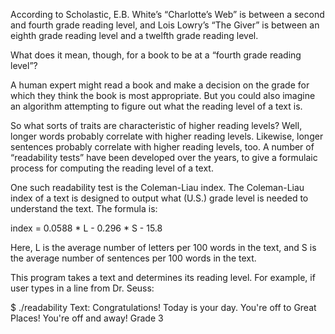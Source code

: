 According to Scholastic, E.B. White’s “Charlotte’s Web” is between a second and fourth grade reading level,
and Lois Lowry’s “The Giver” is between an eighth grade reading level and a twelfth grade reading level.

What does it mean, though, for a book to be at a “fourth grade reading level”?

A human expert might read a book and make a decision on the grade for which they think the book is most appropriate.
But you could also imagine an algorithm attempting to figure out what the reading level of a text is.

So what sorts of traits are characteristic of higher reading levels?
Well, longer words probably correlate with higher reading levels.
Likewise, longer sentences probably correlate with higher reading levels, too.
A number of “readability tests” have been developed over the years, to give a formulaic process for computing the reading level of a text.

One such readability test is the Coleman-Liau index.
The Coleman-Liau index of a text is designed to output what (U.S.) grade level is needed to understand the text.
The formula is:

index = 0.0588 * L - 0.296 * S - 15.8

Here, L is the average number of letters per 100 words in the text,
and S is the average number of sentences per 100 words in the text.

This program takes a text and determines its reading level. For example, if user types in a line from Dr. Seuss:

$ ./readability
Text: Congratulations! Today is your day. You're off to Great Places! You're off and away!
Grade 3